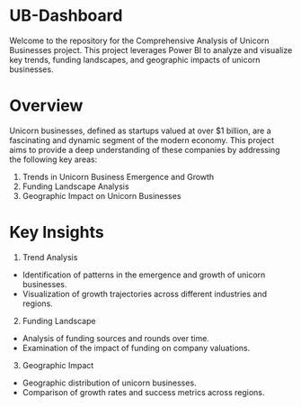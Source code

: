 # UB-Dashboard

Welcome to the repository for the Comprehensive Analysis of Unicorn Businesses project. This project leverages Power BI to analyze and visualize key trends, funding landscapes, and geographic impacts of unicorn businesses.

# Overview
Unicorn businesses, defined as startups valued at over $1 billion, are a fascinating and dynamic segment of the modern economy. This project aims to provide a deep understanding of these companies by addressing the following key areas:
1. Trends in Unicorn Business Emergence and Growth
2. Funding Landscape Analysis
3. Geographic Impact on Unicorn Businesses

# Key Insights

1. Trend Analysis
- Identification of patterns in the emergence and growth of unicorn businesses.
- Visualization of growth trajectories across different industries and regions.
2. Funding Landscape
- Analysis of funding sources and rounds over time.
- Examination of the impact of funding on company valuations.
3. Geographic Impact
- Geographic distribution of unicorn businesses.
- Comparison of growth rates and success metrics across regions.
